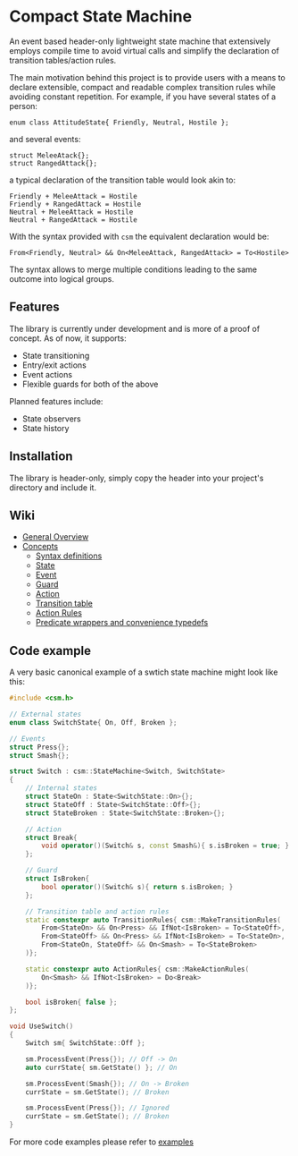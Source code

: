 # Compact State Machine

An event based header-only lightweight state machine that extensively employs compile time to avoid virtual calls and simplify the declaration of transition tables/action rules.

The main motivation behind this project is to provide users with a means to declare extensible, compact and readable complex transition rules while avoiding constant repetition.
For example, if you have several states of a person:

```
enum class AttitudeState{ Friendly, Neutral, Hostile };
```

and several events:
```
struct MeleeAtack{};
struct RangedAttack{};
```

a typical declaration of the transition table would look akin to:
```
Friendly + MeleeAttack = Hostile
Friendly + RangedAttack = Hostile
Neutral + MeleeAttack = Hostile
Neutral + RangedAttack = Hostile
```
With the syntax provided with `csm` the equivalent declaration would be:
```
From<Friendly, Neutral> && On<MeleeAttack, RangedAttack> = To<Hostile>
```
The syntax allows to merge multiple conditions leading to the same outcome into logical groups. 

## Features
The library is currently under development and is more of a proof of concept. As of now, it supports:
* State transitioning
* Entry/exit actions
* Event actions 
* Flexible guards for both of the above

Planned features include:
* State observers
* State history

## Installation
The library is header-only, simply copy the header into your project's directory and include it.

## Wiki
* [General Overview](https://github.com/Skoparov/csm/wiki/General-overview)
* [Concepts](https://github.com/Skoparov/csm/wiki/Concepts)
  * [Syntax definitions](https://github.com/Skoparov/csm/wiki/Concepts/#syntax-definitions)
  * [State](https://github.com/Skoparov/csm/wiki/Concepts/#state)
  * [Event](https://github.com/Skoparov/csm/wiki/Concepts/#event)
  * [Guard](https://github.com/Skoparov/csm/wiki/Concepts/#guard)
  * [Action](https://github.com/Skoparov/csm/wiki/Concepts/#action)
  * [Transition table](https://github.com/Skoparov/csm/wiki/Concepts/#transition-table)
  * [Action Rules](https://github.com/Skoparov/csm/wiki/Concepts/#action-rules)
  * [Predicate wrappers and convenience typedefs](https://github.com/Skoparov/csm/wiki/Concepts/#predicate-wrappers-and-convenience-typedefs)

## Code example
A very basic canonical example of a swtich state machine might look like this:
```c++
#include <csm.h>

// External states
enum class SwitchState{ On, Off, Broken };

// Events
struct Press{};
struct Smash{};

struct Switch : csm::StateMachine<Switch, SwitchState>
{
    // Internal states
    struct StateOn : State<SwitchState::On>{};
    struct StateOff : State<SwitchState::Off>{};
    struct StateBroken : State<SwitchState::Broken>{};

    // Action
    struct Break{
        void operator()(Switch& s, const Smash&){ s.isBroken = true; }
    };

    // Guard
    struct IsBroken{
        bool operator()(Switch& s){ return s.isBroken; }
    };

    // Transition table and action rules
    static constexpr auto TransitionRules{ csm::MakeTransitionRules(
        From<StateOn> && On<Press> && IfNot<IsBroken> = To<StateOff>,
        From<StateOff> && On<Press> && IfNot<IsBroken> = To<StateOn>,
        From<StateOn, StateOff> && On<Smash> = To<StateBroken>
    )};

    static constexpr auto ActionRules{ csm::MakeActionRules(
        On<Smash> && IfNot<IsBroken> = Do<Break>
    )};

    bool isBroken{ false };
};

void UseSwitch()
{
    Switch sm{ SwitchState::Off };

    sm.ProcessEvent(Press{}); // Off -> On
    auto currState{ sm.GetState() }; // On

    sm.ProcessEvent(Smash{}); // On -> Broken
    currState = sm.GetState(); // Broken

    sm.ProcessEvent(Press{}); // Ignored
    currState = sm.GetState(); // Broken
}
```

For more code examples please refer to [examples](https://github.com/Skoparov/csm/tree/main/examples)